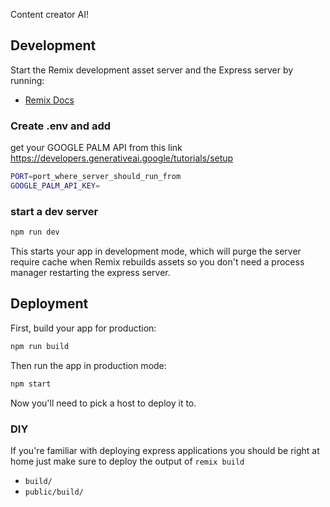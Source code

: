 Content creator AI!


## Development

Start the Remix development asset server and the Express server by running:
- [Remix Docs](https://remix.run/docs)

### Create .env and add
get your GOOGLE PALM API from this link https://developers.generativeai.google/tutorials/setup
```sh
PORT=port_where_server_should_run_from
GOOGLE_PALM_API_KEY=
```

### start a dev server
```sh
npm run dev
```

This starts your app in development mode, which will purge the server require cache when Remix rebuilds assets so you don't need a process manager restarting the express server.

## Deployment

First, build your app for production:

```sh
npm run build
```

Then run the app in production mode:

```sh
npm start
```

Now you'll need to pick a host to deploy it to.

### DIY

If you're familiar with deploying express applications you should be right at home just make sure to deploy the output of `remix build`

- `build/`
- `public/build/`
